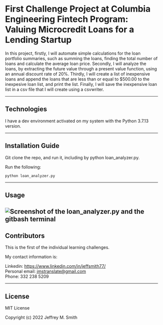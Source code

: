# First Challenge Project at Columbia Engineering Fintech Program: Valuing Microcredit Loans for a Lending Startup

In this project, firstly, I will automate simple calculations for the loan portfolio summaries, such as summing the loans, finding the total number of loans and calculate the average loan price. Secondly, I will analyze the loans, by extracting the future value through a present value function, using an annual discount rate of 20%. Thirdly, I will create a list of inexpensive loans and append the loans that are less than or equal to $500.00 to the inexpesive loan list, and print the list. Finally, I will save the inexpensive loan list in a csv file that I will create using a csvwriter.

---

## Technologies

I have a dev environment activated on my system with the Python 3.7.13 version.

---

## Installation Guide

Git clone the repo, and run it, including by python loan_analyzer.py.

Run the following:

```
python loan_analyzer.py

```

---

## Usage

## ![Screenshot of the loan_analyzer.py and the gitbash terminal](<images/Screenshot(4).png>)

## Contributors

This is the first of the individual learning challenges.

My contact information is:

Linkedin: https://www.linkedin.com/in/jeffsmith77/ </br>
Personal email: jmstranslate@gmail.com </br>
Phone: 332 238 5209

---

## License

MIT License

Copyright (c) 2022 Jeffrey M. Smith
